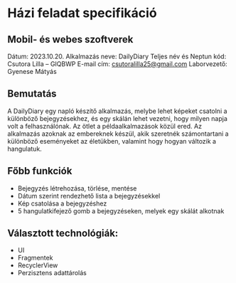 ﻿# Házi feladat specifikáció

## Mobil- és webes szoftverek
Dátum: 2023.10.20.
Alkalmazás neve: DailyDiary
Teljes név és Neptun kód: Csutora Lilla – GIQBWP
E-mail cím: csutoralilla25@gmail.com
Laborvezető: Gyenese Mátyás

## Bemutatás

A DailyDiary egy napló készítő alkalmazás, melybe lehet képeket csatolni a különböző bejegyzésekhez, és egy skálán lehet vezetni, hogy milyen napja volt a felhasználónak. Az ötlet a példaalkalmazások közül ered. Az alkalmazás azoknak az embereknek készül, akik szeretnék számontartani a különböző eseményeket az életükben, valamint hogy hogyan változik a hangulatuk.

## Főbb funkciók

- Bejegyzés létrehozása, törlése, mentése
- Dátum szerint rendezhető lista a bejegyzésekkel
- Kép csatolása a bejegyzéshez
- 5 hangulatkifejező gomb a bejegyzéseken, melyek egy skálát alkotnak

## Választott technológiák:

- UI
- Fragmentek
- RecyclerView
- Perzisztens adattárolás
